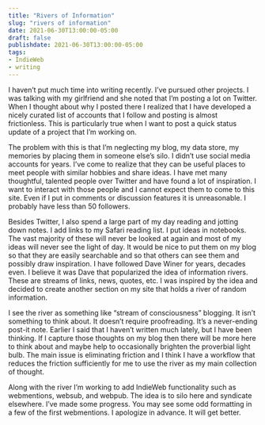 ```yaml
---
title: "Rivers of Information"
slug: "rivers of information"
date: 2021-06-30T13:00:00-05:00
draft: false
publishdate: 2021-06-30T13:00:00-05:00
tags:
- IndieWeb
- writing
---
```


I haven’t put much time into writing recently. I’ve pursued other projects. I was talking with my girlfriend and she noted that I’m posting a lot on Twitter. When I thought about why I posted there I realized that I have developed a nicely curated list of accounts that I follow and posting is almost frictionless. This is particularly true when I want to post a quick status update of a project that I’m working on.

The problem with this is that I’m neglecting my blog, my data store, my memories by placing them in someone else’s silo. I didn’t use social media accounts for years. I’ve come to realize that they can be useful places to meet people with similar hobbies and share ideas. I have met many thoughtful, talented people over Twitter and have found a lot of inspiration. I want to interact with those people and I cannot expect them to come to this site. Even if I put in comments or discussion features it is unreasonable. I probably have less than 50 followers.<!--more-->

Besides Twitter, I also spend a large part of my day reading and jotting down notes. I add links to my Safari reading list. I put ideas in notebooks. The vast majority of these will never be looked at again and most of my ideas will never see the light of day. It would be nice to put them on my blog so that they are easily searchable and so that others can see them and possibly draw inspiration. I have followed Dave Winer for years, decades even. I believe it was Dave that popularized the idea of information rivers. These are streams of links, news, quotes, etc. I was inspired by the idea and decided to create another section on my site that holds a river of random information.

I see the river as something like “stream of consciousness” blogging. It isn’t something to think about. It doesn’t require proofreading. It’s a never-ending post-it note. Earlier I said that I haven’t written much lately, but I have been thinking. If I capture those thoughts on my blog then there will be more here to think about and maybe help to occasionally brighten the proverbial light bulb. The main issue is eliminating friction and I think I have a workflow that reduces the friction sufficiently for me to use the river as my main collection of thought.

Along with the river I’m working to add IndieWeb functionality such as webmentions, websub, and webpub. The idea is to silo here and syndicate elsewhere. I’ve made some progress. You may see some odd formatting in a few of the first webmentions. I apologize in advance. It will get better.
